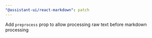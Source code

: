 ```yaml
---
"@assistant-ui/react-markdown": patch
---
```


Add `preprocess` prop to allow processing raw text before markdown processing

